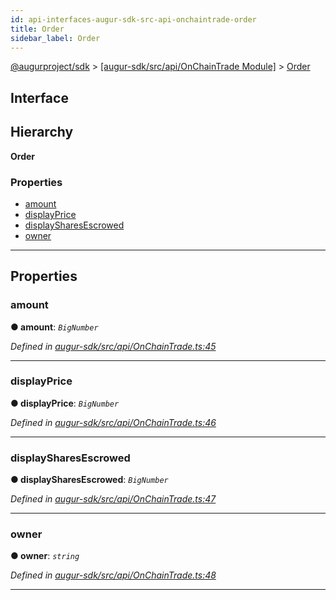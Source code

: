 ```yaml
---
id: api-interfaces-augur-sdk-src-api-onchaintrade-order
title: Order
sidebar_label: Order
---
```


[@augurproject/sdk](api-readme.md) > [[augur-sdk/src/api/OnChainTrade Module]](api-modules-augur-sdk-src-api-onchaintrade-module.md) > [Order](api-interfaces-augur-sdk-src-api-onchaintrade-order.md)

## Interface

## Hierarchy

**Order**

### Properties

* [amount](api-interfaces-augur-sdk-src-api-onchaintrade-order.md#amount)
* [displayPrice](api-interfaces-augur-sdk-src-api-onchaintrade-order.md#displayprice)
* [displaySharesEscrowed](api-interfaces-augur-sdk-src-api-onchaintrade-order.md#displaysharesescrowed)
* [owner](api-interfaces-augur-sdk-src-api-onchaintrade-order.md#owner)

---

## Properties

<a id="amount"></a>

###  amount

**● amount**: *`BigNumber`*

*Defined in [augur-sdk/src/api/OnChainTrade.ts:45](https://github.com/AugurProject/augur/blob/0787bf1a23/packages/augur-sdk/src/api/OnChainTrade.ts#L45)*

___
<a id="displayprice"></a>

###  displayPrice

**● displayPrice**: *`BigNumber`*

*Defined in [augur-sdk/src/api/OnChainTrade.ts:46](https://github.com/AugurProject/augur/blob/0787bf1a23/packages/augur-sdk/src/api/OnChainTrade.ts#L46)*

___
<a id="displaysharesescrowed"></a>

###  displaySharesEscrowed

**● displaySharesEscrowed**: *`BigNumber`*

*Defined in [augur-sdk/src/api/OnChainTrade.ts:47](https://github.com/AugurProject/augur/blob/0787bf1a23/packages/augur-sdk/src/api/OnChainTrade.ts#L47)*

___
<a id="owner"></a>

###  owner

**● owner**: *`string`*

*Defined in [augur-sdk/src/api/OnChainTrade.ts:48](https://github.com/AugurProject/augur/blob/0787bf1a23/packages/augur-sdk/src/api/OnChainTrade.ts#L48)*

___

